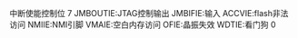 中断使能控制位
7
JMBOUTIE:JTAG控制输出
JMBIFIE:输入
ACCVIE:flash非法访问
NMIIE:NMI引脚
VMAIE:空白内存访问
OFIE:晶振失效
WDTIE:看门狗
0
